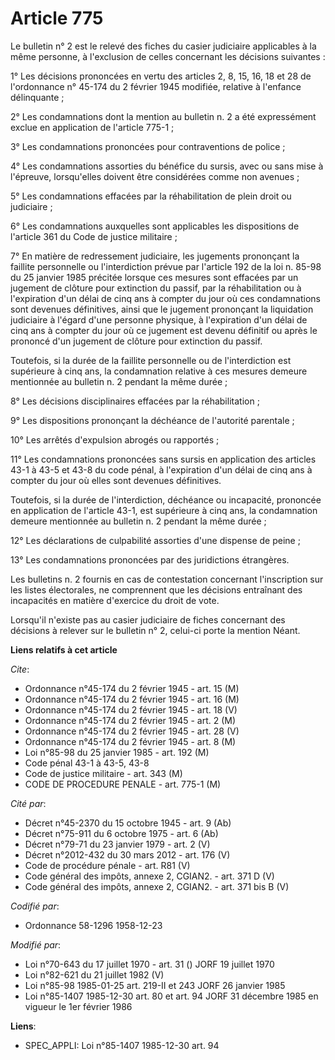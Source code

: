 # Article 775

Le bulletin n° 2 est le relevé des fiches du casier judiciaire applicables à la même personne, à l'exclusion de celles
concernant les décisions suivantes :

1° Les décisions prononcées en vertu des articles 2, 8, 15, 16, 18 et 28 de l'ordonnance n° 45-174 du 2 février 1945
modifiée, relative à l'enfance délinquante ;

2° Les condamnations dont la mention au bulletin n. 2 a été expressément exclue en application de l'article 775-1 ;

3° Les condamnations prononcées pour contraventions de police ;

4° Les condamnations assorties du bénéfice du sursis, avec ou sans mise à l'épreuve, lorsqu'elles doivent être considérées
comme non avenues ;

5° Les condamnations effacées par la réhabilitation de plein droit ou judiciaire ;

6° Les condamnations auxquelles sont applicables les dispositions de l'article 361 du Code de justice militaire ;

7° En matière de redressement judiciaire, les jugements prononçant la faillite personnelle ou l'interdiction prévue par
l'article 192 de la loi n. 85-98 du 25 janvier 1985 précitée lorsque ces mesures sont effacées par un jugement de clôture
pour extinction du passif, par la réhabilitation ou à l'expiration d'un délai de cinq ans à compter du jour où ces
condamnations sont devenues définitives, ainsi que le jugement prononçant la liquidation judiciaire à l'égard d'une personne
physique, à l'expiration d'un délai de cinq ans à compter du jour où ce jugement est devenu définitif ou après le prononcé
d'un jugement de clôture pour extinction du passif.

Toutefois, si la durée de la faillite personnelle ou de l'interdiction est supérieure à cinq ans, la condamnation relative à
ces mesures demeure mentionnée au bulletin n. 2 pendant la même durée ;

8° Les décisions disciplinaires effacées par la réhabilitation ;

9° Les dispositions prononçant la déchéance de l'autorité parentale ;

10° Les arrêtés d'expulsion abrogés ou rapportés ;

11° Les condamnations prononcées sans sursis en application des articles 43-1 à 43-5 et 43-8 du code pénal, à l'expiration
d'un délai de cinq ans à compter du jour où elles sont devenues définitives.

Toutefois, si la durée de l'interdiction, déchéance ou incapacité, prononcée en application de l'article 43-1, est supérieure
à cinq ans, la condamnation demeure mentionnée au bulletin n. 2 pendant la même durée ;

12° Les déclarations de culpabilité assorties d'une dispense de peine ;

13° Les condamnations prononcées par des juridictions étrangères.

Les bulletins n. 2 fournis en cas de contestation concernant l'inscription sur les listes électorales, ne comprennent que les
décisions entraînant des incapacités en matière d'exercice du droit de vote.

Lorsqu'il n'existe pas au casier judiciaire de fiches concernant des décisions à relever sur le bulletin n° 2, celui-ci porte
la mention Néant.

**Liens relatifs à cet article**

_Cite_:

  - Ordonnance n°45-174 du 2 février 1945 - art. 15 (M)
  - Ordonnance n°45-174 du 2 février 1945 - art. 16 (M)
  - Ordonnance n°45-174 du 2 février 1945 - art. 18 (V)
  - Ordonnance n°45-174 du 2 février 1945 - art. 2 (M)
  - Ordonnance n°45-174 du 2 février 1945 - art. 28 (V)
  - Ordonnance n°45-174 du 2 février 1945 - art. 8 (M)
  - Loi n°85-98 du 25 janvier 1985 - art. 192 (M)
  - Code pénal 43-1 à 43-5, 43-8
  - Code de justice militaire - art. 343 (M)
  - CODE DE PROCEDURE PENALE - art. 775-1 (M)

_Cité par_:

  - Décret n°45-2370 du 15 octobre 1945 - art. 9 (Ab)
  - Décret n°75-911 du 6 octobre 1975 - art. 6 (Ab)
  - Décret n°79-71 du 23 janvier 1979 - art. 2 (V)
  - Décret n°2012-432 du 30 mars 2012 - art. 176 (V)
  - Code de procédure pénale - art. R81 (V)
  - Code général des impôts, annexe 2, CGIAN2. - art. 371 D (V)
  - Code général des impôts, annexe 2, CGIAN2. - art. 371 bis B (V)

_Codifié par_:

  - Ordonnance 58-1296 1958-12-23

_Modifié par_:

  - Loi n°70-643 du 17 juillet 1970 - art. 31 () JORF 19 juillet 1970
  - Loi n°82-621 du 21 juillet 1982 (V)
  - Loi n°85-98 1985-01-25 art. 219-II et 243 JORF 26 janvier 1985
  - Loi n°85-1407 1985-12-30 art. 80 et art. 94 JORF 31 décembre 1985 en vigueur le 1er février 1986

**Liens**:

  - SPEC_APPLI: Loi n°85-1407 1985-12-30 art. 94
